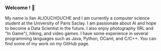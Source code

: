 ### Welcome ! :cowboy_hat_face:
 My name is Ilan ALIOUCHOUCHE and I am currently a computer science student at the University of Paris Saclay. I am passionate about AI and hope to become a Data Scientist in the future. I also enjoy photography (IRL and "In Game"), hiking, and video games. I have some experience in several programming languages such as Java, Python, OCaml, and C/C++. 
 You can find some of my work on my GitHub page.
